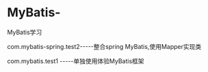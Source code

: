 # MyBatis-
MyBatis学习

com.mybatis-spring.test2-----整合spring MyBatis,使用Mapper实现类  

com.mybatis.test1       -----单独使用体验MyBatis框架  

